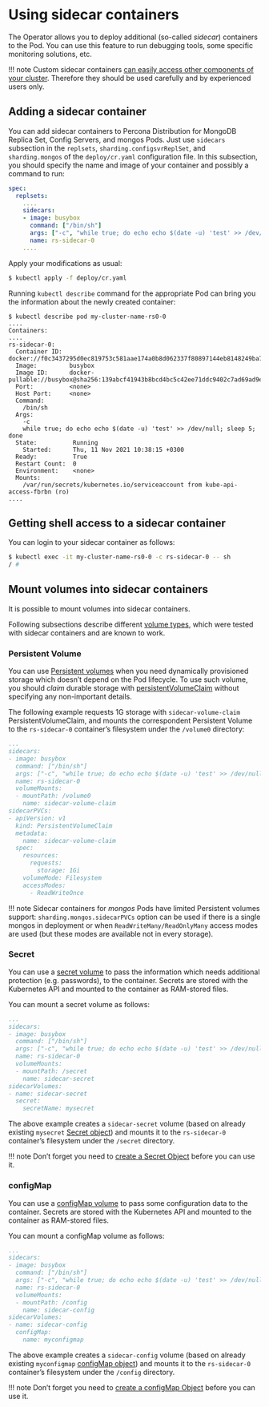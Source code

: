 # Using sidecar containers

The Operator allows you to deploy additional (so-called *sidecar*) containers to
the Pod. You can use this feature to run debugging tools, some specific
monitoring solutions, etc.

!!! note
    Custom sidecar containers [can easily access other components of your cluster](https://kubernetes.io/docs/concepts/workloads/pods/#resource-sharing-and-communication).
    Therefore they should be used carefully and by experienced users only.

## Adding a sidecar container

You can add sidecar containers to Percona Distribution for MongoDB Replica Set,
Config Servers, and mongos Pods. Just use `sidecars` subsection in the
`replsets`, `sharding.configsvrReplSet`, and `sharding.mongos` of the
`deploy/cr.yaml` configuration file. In this subsection, you should specify
the name and image of your container and possibly a command to run:

```yaml
spec:
  replsets:
    ....
    sidecars:
    - image: busybox
      command: ["/bin/sh"]
      args: ["-c", "while true; do echo echo $(date -u) 'test' >> /dev/null; sleep 5; done"]
      name: rs-sidecar-0
    ....
```

Apply your modifications as usual:

```bash
$ kubectl apply -f deploy/cr.yaml
```

Running `kubectl describe` command for the appropriate Pod can bring you the
information about the newly created container:

```text
$ kubectl describe pod my-cluster-name-rs0-0
....
Containers:
....
rs-sidecar-0:
  Container ID:  docker://f0c3437295d0ec819753c581aae174a0b8d062337f80897144eb8148249ba742
  Image:         busybox
  Image ID:      docker-pullable://busybox@sha256:139abcf41943b8bcd4bc5c42ee71ddc9402c7ad69ad9e177b0a9bc4541f14924
  Port:          <none>
  Host Port:     <none>
  Command:
    /bin/sh
  Args:
    -c
    while true; do echo echo $(date -u) 'test' >> /dev/null; sleep 5; done
  State:          Running
    Started:      Thu, 11 Nov 2021 10:38:15 +0300
  Ready:          True
  Restart Count:  0
  Environment:    <none>
  Mounts:
    /var/run/secrets/kubernetes.io/serviceaccount from kube-api-access-fbrbn (ro)
....
```

## Getting shell access to a sidecar container

You can login to your sidecar container as follows:

```bash
$ kubectl exec -it my-cluster-name-rs0-0 -c rs-sidecar-0 -- sh
/ #
```

## Mount volumes into sidecar containers

It is possible to mount volumes into sidecar containers.

Following subsections describe different [volume types](https://kubernetes.io/docs/concepts/storage/volumes/#volume-types),
which were tested with sidecar containers and are known to work.

### Persistent Volume

You can use [Persistent volumes](https://kubernetes.io/docs/concepts/storage/persistent-volumes/) when you need dynamically provisioned storage which doesn’t depend on the Pod lifecycle.
To use such volume, you should *claim* durable storage with [persistentVolumeClaim](https://kubernetes.io/docs/concepts/storage/volumes/#persistentvolumeclaim) without specifying any non-important details.

The following example requests 1G storage with `sidecar-volume-claim`
PersistentVolumeClaim, and mounts the correspondent Persistent Volume to the
`rs-sidecar-0` container’s filesystem under the `/volume0` directory:

```yaml
...
sidecars:
- image: busybox
  command: ["/bin/sh"]
  args: ["-c", "while true; do echo echo $(date -u) 'test' >> /dev/null; sleep 5; done"]
  name: rs-sidecar-0
  volumeMounts:
  - mountPath: /volume0
    name: sidecar-volume-claim
sidecarPVCs:
- apiVersion: v1
  kind: PersistentVolumeClaim
  metadata:
    name: sidecar-volume-claim
  spec:
    resources:
      requests:
        storage: 1Gi
    volumeMode: Filesystem
    accessModes:
      - ReadWriteOnce
```

!!! note
    Sidecar containers for *mongos* Pods have limited Persistent volumes
    support: `sharding.mongos.sidecarPVCs` option can be used if there is a
    single mongos in deployment or when `ReadWriteMany/ReadOnlyMany`
    access modes are used (but these modes are available not in every storage).

### Secret

You can use a [secret volume](https://kubernetes.io/docs/concepts/storage/volumes/#secret)
to pass the information which needs additional protection (e.g. passwords), to
the container. Secrets are stored with the Kubernetes API and mounted to the
container as RAM-stored files.

You can mount a secret volume as follows:

```yaml
...
sidecars:
- image: busybox
  command: ["/bin/sh"]
  args: ["-c", "while true; do echo echo $(date -u) 'test' >> /dev/null; sleep 5; done"]
  name: rs-sidecar-0
  volumeMounts:
  - mountPath: /secret
    name: sidecar-secret
sidecarVolumes:
- name: sidecar-secret
  secret:
    secretName: mysecret
```

The above example creates a `sidecar-secret` volume (based on already existing
`mysecret` [Secret object](https://kubernetes.io/docs/concepts/configuration/secret/))
and mounts it to the `rs-sidecar-0` container’s filesystem under the
`/secret` directory.

!!! note
    Don’t forget you need to [create a Secret Object](https://kubernetes.io/docs/concepts/configuration/secret/) before you can use it.

### configMap

You can use a [configMap volume](https://kubernetes.io/docs/concepts/storage/volumes/#configmap) to pass some configuration data to the container.
Secrets are stored with the Kubernetes API and mounted to the container as RAM-stored files.

You can mount a configMap volume as follows:

```yaml
...
sidecars:
- image: busybox
  command: ["/bin/sh"]
  args: ["-c", "while true; do echo echo $(date -u) 'test' >> /dev/null; sleep 5; done"]
  name: rs-sidecar-0
  volumeMounts:
  - mountPath: /config
    name: sidecar-config
sidecarVolumes:
- name: sidecar-config
  configMap:
    name: myconfigmap
```

The above example creates a `sidecar-config` volume (based on already existing
`myconfigmap` [configMap object](https://kubernetes.io/docs/tasks/configure-pod-container/configure-pod-configmap/))
and mounts it to the `rs-sidecar-0` container’s filesystem under the
`/config` directory.

!!! note
    Don’t forget you need to [create a configMap Object](https://kubernetes.io/docs/tasks/configure-pod-container/configure-pod-configmap/#create-a-configmap) before you can use it.
